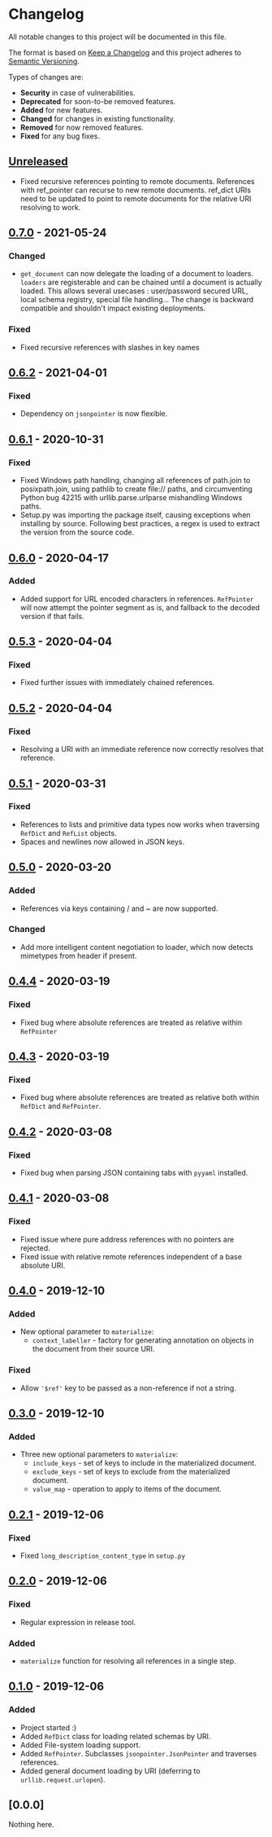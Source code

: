 # Changelog
All notable changes to this project will be documented in this file.

The format is based on [Keep a Changelog] and this project adheres to
[Semantic Versioning].

Types of changes are:
* **Security** in case of vulnerabilities.
* **Deprecated** for soon-to-be removed features.
* **Added** for new features.
* **Changed** for changes in existing functionality.
* **Removed** for now removed features.
* **Fixed** for any bug fixes.

## [Unreleased]

* Fixed recursive references pointing to remote documents.
  References with ref_pointer can recurse to new remote
  documents. ref_dict URIs need to be updated to point
  to remote documents for the relative URI resolving to
  work.

## [0.7.0] - 2021-05-24
### Changed
* `get_document` can now delegate the loading of a document to loaders.
  `loaders` are registerable and can be chained until a document is
  actually loaded. This allows several usecases : user/password secured
  URL, local schema registry, special file handling...
  The change is backward compatible and shouldn't impact existing
  deployments.
  
 ### Fixed
 * Fixed recursive references with slashes in key names

## [0.6.2] - 2021-04-01
### Fixed
* Dependency on `jsonpointer` is now flexible.

## [0.6.1] - 2020-10-31
### Fixed
* Fixed Windows path handling, changing all references of
  path.join to posixpath.join, using pathlib to create
  file:// paths, and circumventing Python bug 42215
  with urllib.parse.urlparse mishandling Windows paths.
* Setup.py was importing the package itself, causing
  exceptions when installing by source. Following best
  practices, a regex is used to extract the version from
  the source code.

## [0.6.0] - 2020-04-17
### Added
* Added support for URL encoded characters in references.
  `RefPointer` will now attempt the pointer segment as is,
  and fallback to the decoded version if that fails.

## [0.5.3] - 2020-04-04
### Fixed
* Fixed further issues with immediately chained references.

## [0.5.2] - 2020-04-04
### Fixed
* Resolving a URI with an immediate reference now correctly
  resolves that reference.

## [0.5.1] - 2020-03-31
### Fixed
* References to lists and primitive data types now works
  when traversing `RefDict` and `RefList` objects.
* Spaces and newlines now allowed in JSON keys.

## [0.5.0] - 2020-03-20
### Added
* References via keys containing / and ~ are now supported.

### Changed
* Add more intelligent content negotiation to loader, which now
  detects mimetypes from header if present.

## [0.4.4] - 2020-03-19
### Fixed
* Fixed bug where absolute references are treated as relative
  within `RefPointer`

## [0.4.3] - 2020-03-19
### Fixed
* Fixed bug where absolute references are treated as relative
  both within `RefDict` and `RefPointer`.

## [0.4.2] - 2020-03-08
### Fixed
* Fixed bug when parsing JSON containing tabs with `pyyaml`
  installed.

## [0.4.1] - 2020-03-08
### Fixed
* Fixed issue where pure address references with no pointers
  are rejected.
* Fixed issue with relative remote references independent of a
  base absolute URI.

## [0.4.0] - 2019-12-10
### Added
* New optional parameter to `materialize`:
    - `context_labeller` - factory for generating annotation on
      objects in the document from their source URI.

### Fixed
* Allow `'$ref'` key to be passed as a non-reference if not a
  string.

## [0.3.0] - 2019-12-10
### Added
* Three new optional parameters to `materialize`:
    - `include_keys` - set of keys to include in the materialized
      document.
    - `exclude_keys` - set of keys to exclude from the materialized
      document.
    - `value_map` - operation to apply to items of the document.

## [0.2.1] - 2019-12-06
### Fixed
* Fixed `long_description_content_type` in `setup.py`

## [0.2.0] - 2019-12-06
### Fixed
* Regular expression in release tool.

### Added
* `materialize` function for resolving all references in a single step.

## [0.1.0] - 2019-12-06
### Added
* Project started :)
* Added `RefDict` class for loading related schemas by URI.
* Added File-system loading support.
* Added `RefPointer`. Subclasses `jsonpointer.JsonPointer` and traverses
  references.
* Added general document loading by URI (deferring to
  `urllib.request.urlopen`).

## [0.0.0]
Nothing here.

[Unreleased]: http://github.com/jacksmith15/json-ref-dict/compare/0.7.0..HEAD
[0.7.0]: http://github.com/jacksmith15/json-ref-dict/compare/0.6.2..0.7.0
[0.6.2]: http://github.com/jacksmith15/json-ref-dict/compare/0.6.1..0.6.2
[0.6.1]: http://github.com/jacksmith15/json-ref-dict/compare/0.6.0..0.6.1
[0.6.0]: http://github.com/jacksmith15/json-ref-dict/compare/0.5.3..0.6.0
[0.5.3]: http://github.com/jacksmith15/json-ref-dict/compare/0.5.2..0.5.3
[0.5.2]: http://github.com/jacksmith15/json-ref-dict/compare/0.5.1..0.5.2
[0.5.1]: http://github.com/jacksmith15/json-ref-dict/compare/0.5.0..0.5.1
[0.5.0]: http://github.com/jacksmith15/json-ref-dict/compare/0.4.4..0.5.0
[0.4.4]: http://github.com/jacksmith15/json-ref-dict/compare/0.4.3..0.4.4
[0.4.3]: http://github.com/jacksmith15/json-ref-dict/compare/0.4.2..0.4.3
[0.4.2]: http://github.com/jacksmith15/json-ref-dict/compare/0.4.1..0.4.2
[0.4.1]: http://github.com/jacksmith15/json-ref-dict/compare/0.4.0..0.4.1
[0.4.0]: http://github.com/jacksmith15/json-ref-dict/compare/0.3.0..0.4.0
[0.3.0]: http://github.com/jacksmith15/json-ref-dict/compare/0.2.1..0.3.0
[0.2.1]: http://github.com/jacksmith15/json-ref-dict/compare/0.2.0..0.2.1
[0.2.0]: http://github.com/jacksmith15/json-ref-dict/compare/0.1.0..0.2.0
[0.1.0]: http://github.com/jacksmith15/json-ref-dict/compare/initial..0.1.0

[Keep a Changelog]: http://keepachangelog.com/en/1.0.0/
[Semantic Versioning]: http://semver.org/spec/v2.0.0.html
